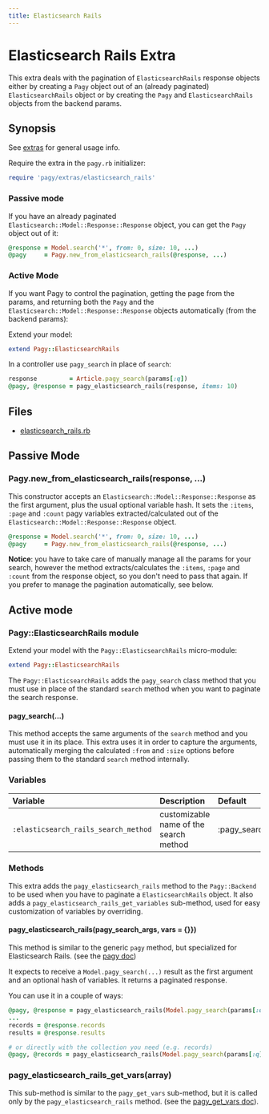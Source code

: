 ```yaml
---
title: Elasticsearch Rails
---
```

# Elasticsearch Rails Extra

This extra deals with the pagination of `ElasticsearchRails` response objects either by creating a `Pagy` object out of an (already paginated) `ElasticsearchRails` object or by creating the `Pagy` and `ElasticsearchRails` objects from the backend params.

## Synopsis

See [extras](../extras.md) for general usage info.

Require the extra in the `pagy.rb` initializer:

```ruby
require 'pagy/extras/elasticsearch_rails'
```

### Passive mode

If you have an already paginated `Elasticsearch::Model::Response::Response` object, you can get the `Pagy` object out of it:

```ruby
@response = Model.search('*', from: 0, size: 10, ...)
@pagy     = Pagy.new_from_elasticsearch_rails(@response, ...)
```

### Active Mode

If you want Pagy to control the pagination, getting the page from the params, and returning both the `Pagy` and the `Elasticsearch::Model::Response::Response` objects automatically (from the backend params):

Extend your model:

```ruby
extend Pagy::ElasticsearchRails
```

In a controller use `pagy_search` in place of `search`:

```ruby
response         = Article.pagy_search(params[:q])
@pagy, @response = pagy_elasticsearch_rails(response, items: 10)
```

## Files

- [elasticsearch_rails.rb](https://github.com/ddnexus/pagy/blob/master/lib/pagy/extras/elasticsearch_rails.rb)

## Passive Mode

### Pagy.new_from_elasticsearch_rails(response, ...)

This constructor accepts an `Elasticsearch::Model::Response::Response` as the first argument, plus the usual optional variable hash. It sets the `:items`, `:page` and `:count` pagy variables extracted/calculated out of the `Elasticsearch::Model::Response::Response` object.

```ruby
@response = Model.search('*', from: 0, size: 10, ...)
@pagy     = Pagy.new_from_elasticsearch_rails(@response, ...)
```

**Notice**: you have to take care of manually manage all the params for your search, however the method extracts/calculates the `:items`, `:page` and `:count` from the response object, so you don't need to pass that again. If you prefer to manage the pagination automatically, see below.

## Active mode

### Pagy::ElasticsearchRails module

Extend your model with the `Pagy::ElasticsearchRails` micro-module:

```ruby
extend Pagy::ElasticsearchRails
```

The `Pagy::ElasticsearchRails` adds the `pagy_search` class method that you must use in place of the standard `search` method when you want to paginate the search response.

#### pagy_search(...)

This method accepts the same arguments of the `search` method and you must use it in its place. This extra uses it in order to capture the arguments, automatically merging the calculated `:from` and `:size` options before passing them to the standard `search` method internally.

### Variables

| Variable                             | Description                            | Default      |
|:-------------------------------------|:---------------------------------------|:-------------|
| `:elasticsearch_rails_search_method` | customizable name of the search method | :pagy_search |

### Methods

This extra adds the `pagy_elasticsearch_rails` method to the `Pagy::Backend` to be used when you have to paginate a `ElasticsearchRails` object. It also adds a `pagy_elasticsearch_rails_get_variables` sub-method, used for easy customization of variables by overriding.

#### pagy_elasticsearch_rails(pagy_search_args, vars = {}})

This method is similar to the generic `pagy` method, but specialized for Elasticsearch Rails. (see the [pagy doc](../api/backend.md#pagycollection-varsnil))

It expects to receive a `Model.pagy_search(...)` result as the first argument and an optional hash of variables. It returns a paginated response. 

You can use it in a couple of ways:

```ruby
@pagy, @response = pagy_elasticsearch_rails(Model.pagy_search(params[:q]), ...)
...
records = @response.records
results = @response.results

# or directly with the collection you need (e.g. records)
@pagy, @records = pagy_elasticsearch_rails(Model.pagy_search(params[:q]).records, ...)
```

### pagy_elasticsearch_rails_get_vars(array)

This sub-method is similar to the `pagy_get_vars` sub-method, but it is called only by the `pagy_elasticsearch_rails` method. (see the [pagy_get_vars doc](../api/backend.md#pagy_get_varscollection-vars)).
